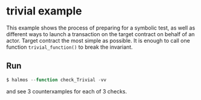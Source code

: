 # trivial example
This example shows the process of preparing for a symbolic test, as well as different ways to launch a transaction on the target contract on behalf of an actor. Target contract the most simple as possible. 
It is enough to call one function `trivial_function()` to break the invariant.
## Run
```javascript
$ halmos --function check_Trivial -vv
```
and see 3 counterxamples for each of 3 checks.